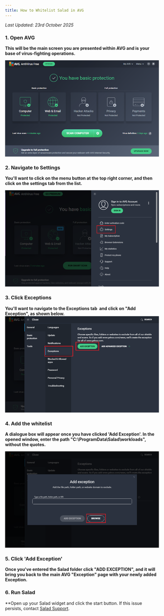 ```yaml
---
title: How to Whitelist Salad in AVG
---
```


_Last Updated: 23rd October 2025_

### 1. Open AVG

**This will be the main screen you are presented within AVG and is your base of virus-fighting operations.**

**![screenshot of AVG main page](../../../../content/images/troubleshooting/antivirus/how-to-whitelist-salad-in-avg-1.png)**

### 2. Navigate to Settings

**You'll want to click on the menu button at the top right corner, and then click on the settings tab from the list.**

**![opening AVG settings](../../../../content/images/troubleshooting/antivirus/how-to-whitelist-salad-in-avg-2.png)**

### 3. Click Exceptions

**You'll want to navigate to the Exceptions tab  and click on "Add Exception", as shown
below.![opening AVG exception settings](../../../../content/images/troubleshooting/antivirus/how-to-whitelist-salad-in-avg-3.png)**

### 4. Add the whitelist

**A dialogue box will appear once you have clicked 'Add Exception'. In the opened window, enter the path
"C:\\ProgramData\\Salad\\workloads", without the quotes.**

**![adding an exception](../../../../content/images/troubleshooting/antivirus/how-to-whitelist-salad-in-avg-4.png)**

### 5. Click 'Add Exception'

**Once you've entered the Salad folder click "ADD EXCEPTION", and it will bring you back to the main AVG "Exception"
page with your newly added Exception.**

### 6. Run Salad

**Open up your Salad widget and click the start button. If this issue persists, contact [Salad Support](/contact).
